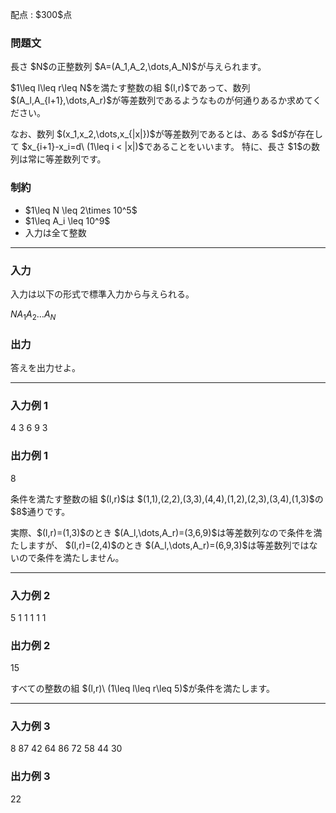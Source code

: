 
<div>

<span>

<span>

<p>
配点 : $300$点
</p>

<div>

<section>

### **問題文**

<p>
長さ $N$の正整数列 $A=(A_1,A_2,\dots,A_N)$が与えられます。
</p>

<p>
$1\leq l\leq r\leq N$を満たす整数の組 $(l,r)$であって、数列 $(A_l,A_{l+1},\dots,A_r)$が等差数列であるようなものが何通りあるか求めてください。
</p>

<p>
なお、数列 $(x_1,x_2,\dots,x_{|x|})$が等差数列であるとは、ある $d$が存在して $x_{i+1}-x_i=d\ (1\leq i < |x|)$であることをいいます。
特に、長さ $1$の数列は常に等差数列です。
</p>

</section>

</div>

<div>

<section>

### **制約**

<ul>

<li>
$1\leq N \leq 2\times 10^5$
</li>

<li>
$1\leq A_i \leq 10^9$
</li>

<li>
入力は全て整数
</li>

</ul>

</section>

</div>

---

<div>

<div>

<section>

### **入力**

<p>
入力は以下の形式で標準入力から与えられる。
</p>

<div>

$N$$A_1$$A_2$$\dots$$A_N$
</div>

</section>

</div>

<div>

<section>

### **出力**

<p>
答えを出力せよ。
</p>

</section>

</div>

</div>

---

<div>

<section>

### **入力例 1**

<div>

4
3 6 9 3

</div>

</section>

</div>

<div>

<section>

### **出力例 1**

<div>

8

</div>

<p>
条件を満たす整数の組 $(l,r)$は $(1,1),(2,2),(3,3),(4,4),(1,2),(2,3),(3,4),(1,3)$の $8$通りです。
</p>

<p>
実際、$(l,r)=(1,3)$のとき $(A_l,\dots,A_r)=(3,6,9)$は等差数列なので条件を満たしますが、
$(l,r)=(2,4)$のとき $(A_l,\dots,A_r)=(6,9,3)$は等差数列ではないので条件を満たしません。
</p>

</section>

</div>

---

<div>

<section>

### **入力例 2**

<div>

5
1 1 1 1 1

</div>

</section>

</div>

<div>

<section>

### **出力例 2**

<div>

15

</div>

<p>
すべての整数の組 $(l,r)\ (1\leq l\leq r\leq 5)$が条件を満たします。
</p>

</section>

</div>

---

<div>

<section>

### **入力例 3**

<div>

8
87 42 64 86 72 58 44 30

</div>

</section>

</div>

<div>

<section>

### **出力例 3**

<div>

22

</div>

</section>

</div>

</span>

</span>

</div>
